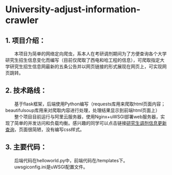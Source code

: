 # University-adjust-information-crawler
## 1. 项目介绍：
　　本项目为简单的网络定向爬虫，系本人在考研调剂期间为了方便查询各个大学研究生招生信息变化而编写（目前仅爬取了西电和哈工程的信息），可爬取指定大学研究生招生信息网最新的五条公告并以网页链接的形式展现在网页上，可实现网页跳转。
## 2. 技术路线：
　　基于flask框架，后端使用Python编写（requests库用来爬取html页面内容；beautifulsoup库用来对爬取内容进行处理，处理结果显示到前端html页面上）<br>
　　整个项目目前运行与阿里云服务器，使用Nginx+uWSGI部署web服务器，实现了简单的并发访问和负载均衡。感兴趣的同学可以点击链接[研究生调剂信息更新查询](http://39.106.197.151:5000)，页面很简陋，没有编写css样式。
## 3. 主要代码：
　　后端代码在helloworld.py中，前端代码在/templates下。
　　uwsgiconfig.ini是uWSGI配置文件。
